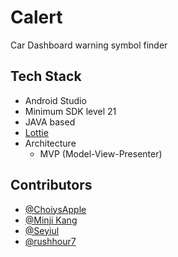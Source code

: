 # Calert
Car Dashboard warning symbol finder


## Tech Stack
* Android Studio
* Minimum SDK level 21
* JAVA based
* [Lottie](https://airbnb.design/lottie/)
* Architecture
  * MVP (Model-View-Presenter)



## Contributors
  * [@ChoiysApple](https://github.com/ChoiysApple)
  * [@Minji Kang](https://github.com/aldalddl)
  * [@Seyiul](https://github.com/Seyiul)
  * [@rushhour7](https://github.com/rushhour7)
